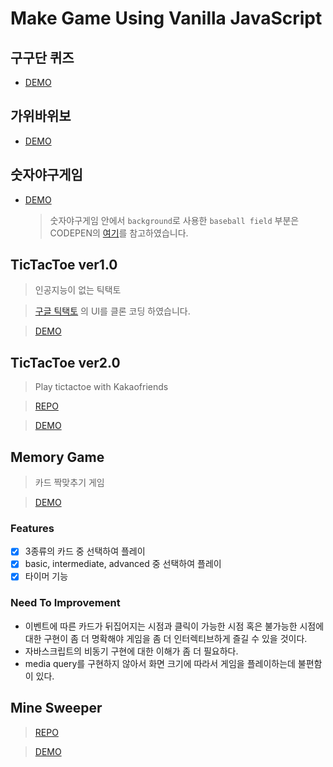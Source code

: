 # Make Game Using Vanilla JavaScript

## 구구단 퀴즈

-   [DEMO](https://codepen.io/jjanmo/pen/GRgMBRp?editors=0010)

## 가위바위보

-   [DEMO](https://codepen.io/jjanmo/pen/abOogBM)

## 숫자야구게임

-   [DEMO](https://codepen.io/jjanmo/pen/WNvrGex)

    > 숫자야구게임 안에서 `background`로 사용한 `baseball field` 부분은 CODEPEN의 [여기](https://codepen.io/AniG2017/pen/dZYeLQ)를 참고하였습니다.

## TicTacToe ver1.0

> 인공지능이 없는 틱택토

> [구글 틱택토](https://www.google.com/search?q=%ED%8B%B1%ED%83%9D%ED%86%A0&oq=xlrxorx&aqs=chrome.1.69i57j0l7.2666j0j1&sourceid=chrome&ie=UTF-8) 의 UI를 클론 코딩 하였습니다.
 
> [DEMO](https://codepen.io/jjanmo/pen/dyGYBOv) 

## TicTacToe ver2.0
> Play tictactoe with Kakaofriends

> [REPO](https://github.com/jjanmo/jjanmo.github.io-kakao-tictactoe)

> [DEMO](https://jjanmo.github.io/jjanmo.github.io-kakao-tictactoe/)

## Memory Game

> 카드 짝맞추기 게임

> [DEMO](https://48f1l.csb.app/)

### Features

-   [x] 3종류의 카드 중 선택하여 플레이
-   [x] basic, intermediate, advanced 중 선택하여 플레이
-   [x] 타이머 기능

### Need To Improvement

-   이벤트에 따른 카드가 뒤집어지는 시점과 클릭이 가능한 시점 혹은 불가능한 시점에 대한 구현이 좀 더 명확해야 게임을 좀 더 인터렉티브하게 즐길 수 있을 것이다.
-   자바스크립트의 비동기 구현에 대한 이해가 좀 더 필요하다.
-   media query를 구현하지 않아서 화면 크기에 따라서 게임을 플레이하는데 불편함이 있다.

## Mine Sweeper

> [REPO](https://github.com/jjanmo/jjanmo.github.io-minesweeper)

> [DEMO](https://jjanmo.github.io/jjanmo.github.io-minesweeper/)
